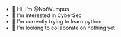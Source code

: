 - 👋 Hi, I’m @NotWumpus
- 👀 I’m interested in CyberSec
- 🌱 I’m currently trying to learn python
- 💞️ I’m looking to collaborate on nothing yet

<!---
NotWumpus/NotWumpus is a ✨ special ✨ repository because its `README.md` (this file) appears on your GitHub profile.
You can click the Preview link to take a look at your changes.
--->
